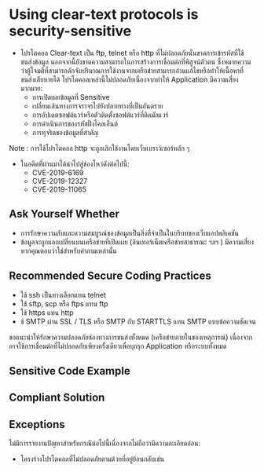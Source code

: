 # Using clear-text protocols is security-sensitive

* โปรโตคอล Clear-text เป็น ftp, telnet หรือ http ที่ไม่ปลอดภัยนั้นขาดการเข้ารหัสที่ใช้ขนส่งข้อมูล นอกจากนี้ยังขาดความสามารถในการสร้างการเชื่อมต่อที่พิสูจน์ตัวตน ซึ่งหมายความว่าผู้โจมตีที่สามารถดักจับปริมาณการใช้งานจากเครือข่ายสามารถอ่านแก้ไขหรือทำให้เนื้อหาที่ขนส่งเสียหายได้ โปรโตคอลเหล่านี้ไม่ปลอดภัยเนื่องจากทำให้ Application มีความเสี่ยงมากมาย:
  * การเปิดเผยข้อมูลที่ Sensitive
  * เปลี่ยนเส้นทางการจราจรไปยังปลายทางที่เป็นอันตราย
  * การอัปเดตซอฟต์แวร์หรือตัวติดตั้งซอฟต์แวร์ที่ติดมัลแวร์
  * การดำเนินการของรหัสฝั่งไคลเอ็นต์
  * การทุจริตของข้อมูลที่สำคัญ
  
Note : การใช้โปรโตคอล http จะถูกเลิกใช้งานโดยเว็บเบราว์เซอร์หลัก ๆ

* ในอดีตที่ผ่านมาได้นำไปสู่ช่องโหว่ดังต่อไปนี้:
  * CVE-2019-6169
  * CVE-2019-12327
  * CVE-2019-11065
  
 ## Ask Yourself Whether
 
  * การรักษาความลับและความสมบูรณ์ของข้อมูลเป็นสิ่งที่จำเป็นในบริบทของเว็บแอปพลิเคชัน
  * ข้อมูลจะถูกแลกเปลี่ยนบนเครือข่ายที่เปิดเผย (อินเทอร์เน็ตเครือข่ายสาธารณะ ฯลฯ )
  มีความเสี่ยงหากคุณตอบว่าใช่สำหรับคำถามเหล่านั้น
  
 ## Recommended Secure Coding Practices
  
  * ใช้ ssh เป็นทางเลือกแทน telnet  
  * ใช้ sftp, scp หรือ ftps แทน ftp
  * ใช้ https แทน http
  * ช้ SMTP ผ่าน SSL / TLS หรือ SMTP กับ STARTTLS แทน SMTP แบบข้อความชัดเจน
  
ขอแนะนำให้รักษาความปลอดภัยช่องทางการขนส่งทั้งหมด (เครือข่ายภายในของเหตุการณ์) เนื่องจากอาจใช้การเชื่อมต่อที่ไม่ปลอดภัยเพียงครั้งเดียวเพื่อบุกรุก Application หรือระบบทั้งหมด

## Sensitive Code Example

## Compliant Solution

## Exceptions

ไม่มีการรายงานปัญหาสำหรับกรณีต่อไปนี้เนื่องจากไม่ถือว่ามีความละเอียดอ่อน:

* โครงร่างโปรโตคอลที่ไม่ปลอดภัยตามด้วยที่อยู่ย้อนกลับเช่น
